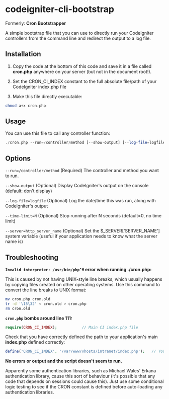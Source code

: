 codeigniter-cli-bootstrap
=========================

Formerly: **Cron Bootstrapper**

A simple bootstrap file that you can use to directly run your CodeIgniter controllers from the command line and redirect the output to a log file.

Installation
------------

1) Copy the code at the bottom of this code and save it in a file called **cron.php** anywhere on your server (but not in the document root!).

2) Set the CRON_CI_INDEX constant to the full absolute file/path of your CodeIgniter index.php file

3) Make this file directly executable:
```php
chmod a+x cron.php
```

Usage
-----

You can use this file to call any controller function:
```php
./cron.php --run=/controller/method [--show-output] [--log-file=logfile] [--time-limit=N] [--server=http_server_name]
```

Options
-------

`--run=/controller/method`
(Required) The controller and method you want to run.

`--show-output`
(Optional) Display CodeIgniter's output on the console (default: don't display)

`--log-file=logfile`
(Optional) Log the date/time this was run, along with CodeIgniter's output

`--time-limit=N`
(Optional) Stop running after N seconds (default=0, no time limit)

`--server=http_server_name`
(Optional) Set the $_SERVER['SERVER_NAME'] system variable (useful if your application needs to know what the server name is)

Troubleshooting
---------------

**`Invalid interpreter: /usr/bin/php^M` error when running ./cron.php:**

This is caused by not having UNIX-style line breaks, which usually happens by copying files created
on other operating systems. Use this command to convert the line breaks to UNIX format:

```sh
mv cron.php cron.old
tr -d '\15\32' < cron.old > cron.php
rm cron.old
```

**`cron.php` bombs around line 111:**
```php
require(CRON_CI_INDEX);           // Main CI index.php file
```

Check that you have correctly defined the path to your application's main **index.php** defined correctly:

```php
define('CRON_CI_INDEX', '/var/www/vhosts/intranet/index.php');   // Your CodeIgniter main index.php file
```

**No errors or output and the script doesn't seem to run.**

Apparently some authentication libraries, such as Michael Wales' Erkana authentication library,
cause this sort of behaviour (it's possible that any code that depends on sessions could cause this).
Just use some conditional logic testing to see if the CRON constant is defined before auto-loading
any authentication libraries.

